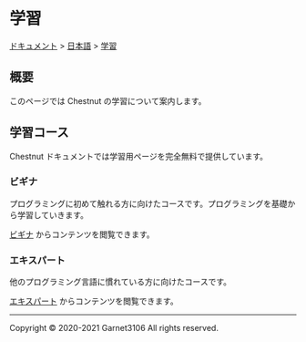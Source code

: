# 学習

[ドキュメント](../../index.md) > [日本語](../index.md) > [学習](./index.md)

## 概要

このページでは Chestnut の学習について案内します。

## 学習コース

Chestnut ドキュメントでは学習用ページを完全無料で提供しています。

### ビギナ

プログラミングに初めて触れる方に向けたコースです。プログラミングを基礎から学習していきます。

[ビギナ](./beginners/index.md) からコンテンツを閲覧できます。

### エキスパート

他のプログラミング言語に慣れている方に向けたコースです。

[エキスパート](./experts/index.md) からコンテンツを閲覧できます。

---

Copyright © 2020-2021 Garnet3106 All rights reserved.
